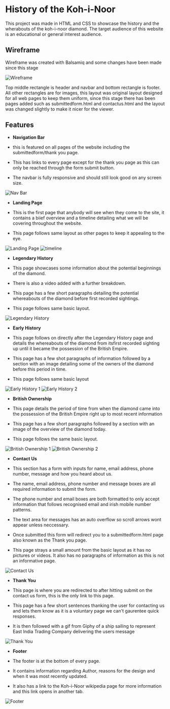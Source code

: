 # History of the Koh-i-Noor

This project was made in HTML and CSS to showcase the history and the wherabouts of the koh-i-noor diamond. The target audience of this website is an educational or general interest audience.

## Wireframe

Wireframe was created with Balsamiq and some changes have been made since this stage

![Wireframe](https://github.com/Mbutler1991/Koh-iNoor/blob/master/assets/Screenshots/wireframe.png) 

Top middle rectangle is header and navbar and bottom rectangle is footer. All other rectangles are for images, this layout was original layout designed for all web pages to keep them uniform, since this stage there has been pages added such as submittedform.html and contactus.html and the layout was changed slightly to make it nicer for the viewer.

## Features 

- __Navigation Bar__

- this is featured on all pages of the website including the submittedform/thank you page.
- This has links to every page except for the thank you page as this can only be reached through the form submit button.
- The navbar is fully responsive and should still look good on any screen size.
  
![Nav Bar](https://github.com/Mbutler1991/Koh-iNoor/blob/master/assets/Screenshots/Screenshot%202023-11-09%20154212.png)

- __Landing Page__

- This is the first page that anybody will see when they come to the site, it contains a biief overview and a timeline detailing what we will be covering throughout the website.
- This page follows same layout as other pages to keep it appealing to the eye.

![Landing Page](https://github.com/Mbutler1991/Koh-iNoor/blob/master/assets/Screenshots/landing-page.png)
![timeline](https://github.com/Mbutler1991/Koh-iNoor/blob/master/assets/Screenshots/timeline.png)

- __Legendary History__

- This page showcases some information about the potential beginnings of the diamond.
- There is also a video added with a further breakdown.
- This page has a few short paragraphs detailing the potential whereabouts of the diamond before first recorded sightings.
- This page follows same basic layout.

![Legendary History](https://github.com/Mbutler1991/Koh-iNoor/blob/master/assets/Screenshots/legendary.png)

- __Early History__

- This page follows on directly after the Legendary History page and details the whereabouts of the diamond from itsfirst recorded sighting up until it became the possession of the British Empire.
- This page has a few shot paragraphs of information followed by a section with an image detailing some of the owners of the diamond before this period in time.
- This page follows same basic layout

![Early History 1](https://github.com/Mbutler1991/Koh-iNoor/blob/master/assets/Screenshots/early1.png)
![Early History 2](https://github.com/Mbutler1991/Koh-iNoor/blob/master/assets/Screenshots/early2.png)

- __British Ownership__

- This page details the period of time from when the diamond came into the possession of the British Empire right up to most recent information
- This page has a few short paragraphs followed by a section with an image of the overview of the diamond today.
- This page follows the same basic layout.

![British Ownership 1](https://github.com/Mbutler1991/Koh-iNoor/blob/master/assets/Screenshots/british1.png)
![British Ownership 2](https://github.com/Mbutler1991/Koh-iNoor/blob/master/assets/Screenshots/british2.png)

- __Contact Us__

- This section has a form with inputs for name, email address, phone number, message and how you heard about us.
- The name, email address, phone number and message boxes are all required information to submit the form.
- The phone number and email boxes are both formatted to only accept information that follows recognised email and irish mobile number patterns.
- The text area for messages has an auto overflow so scroll arrows wont appear unless neccessary.
- Once submitted this form will redirect you to a submittedform.html page also known as the Thank you page.
- This page strays a small amount from the basic layout as it has no pictures or videos. It also has no paragraphs of information as this is not an informative page.

![Contact Us](https://github.com/Mbutler1991/Koh-iNoor/blob/master/assets/Screenshots/contact-us.png)

- __Thank You__

- This page is where you are redirected to after hitting submit on the contact us form, this is the only link to this page.
- This page has a few short sentences thanking the user for contacting us and lets them know as it is a voluntary page we can't gaurentee quick responses.
- It is then followed with a gif from Giphy of a ship sailing to represent East India Trading Company delivering the users message

![Thank You](https://github.com/Mbutler1991/Koh-iNoor/blob/master/assets/Screenshots/thank-you.png)

- __Footer__

- The footer is at the bottom of every page.
- It contains information regarding Author, reasons for the design and when it was most recently updated.
- It also has a link to the Koh-i-Noor wikipedia page for more information and this link opens in another tab.

![Footer](https://github.com/Mbutler1991/Koh-iNoor/blob/master/assets/Screenshots/footer.png)
